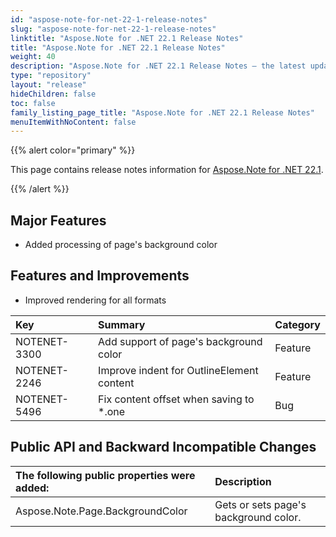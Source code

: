 ```yaml
---
id: "aspose-note-for-net-22-1-release-notes"
slug: "aspose-note-for-net-22-1-release-notes"
linktitle: "Aspose.Note for .NET 22.1 Release Notes"
title: "Aspose.Note for .NET 22.1 Release Notes"
weight: 40
description: "Aspose.Note for .NET 22.1 Release Notes – the latest updates and fixes."
type: "repository"
layout: "release"
hideChildren: false
toc: false
family_listing_page_title: "Aspose.Note for .NET 22.1 Release Notes"
menuItemWithNoContent: false
---
```


{{% alert color="primary" %}} 

This page contains release notes information for [Aspose.Note for .NET 22.1](https://releases.aspose.com/note/net/new-releases/aspose.note-for-.net-22.1/).

{{% /alert %}} 

## **Major Features**
- Added processing of page's background color

## **Features and Improvements**
- Improved rendering for all formats

|**Key**|**Summary**|**Category**|
| :- | :- | :- |
|NOTENET-3300|Add support of page's background color|Feature|
|NOTENET-2246|Improve indent for OutlineElement content|Feature|
|NOTENET-5496|Fix content offset when saving to *.one|Bug|

## **Public API and Backward Incompatible Changes**

|**The following public properties were added:**|**Description**|
| :- | :- |
|Aspose.Note.Page.BackgroundColor|Gets or sets page's background color.|

